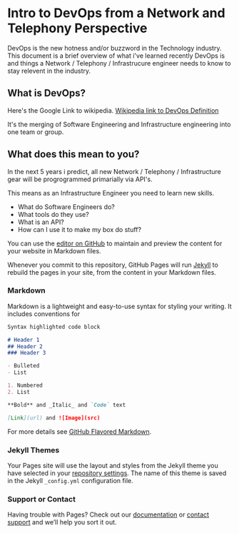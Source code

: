 # Intro to DevOps from a Network and Telephony Perspective

DevOps is the new hotness and/or buzzword in the Technology industry.  This document is a brief overview of what i've learned recently DevOps is and things a Network / Telephony / Infrastrucure engineer needs to know to stay relevent in the industry.

## What is DevOps?

Here's the Google Link to wikipedia.
[Wikipedia link to DevOps Definition](https://en.wikipedia.org/wiki/DevOps)

It's the merging of Software Engineering and Infrastructure engineering into one team or group.

## What does this mean to you?
In the next 5 years i predict, all new Network / Telephony / Infrastructure gear will be progrogrammed primarially via API's.  

This means as an Infrastructure Engineer you need to learn new skills.
* What do Software Engineers do?
* What tools do they use?
* What is an API?
* How can I use it to make my box do stuff?











You can use the [editor on GitHub](https://github.com/joej164/DevOps-Getting-Started/edit/master/README.md) to maintain and preview the content for your website in Markdown files.

Whenever you commit to this repository, GitHub Pages will run [Jekyll](https://jekyllrb.com/) to rebuild the pages in your site, from the content in your Markdown files.

### Markdown

Markdown is a lightweight and easy-to-use syntax for styling your writing. It includes conventions for

```markdown
Syntax highlighted code block

# Header 1
## Header 2
### Header 3

- Bulleted
- List

1. Numbered
2. List

**Bold** and _Italic_ and `Code` text

[Link](url) and ![Image](src)
```

For more details see [GitHub Flavored Markdown](https://guides.github.com/features/mastering-markdown/).

### Jekyll Themes

Your Pages site will use the layout and styles from the Jekyll theme you have selected in your [repository settings](https://github.com/joej164/DevOps-Getting-Started/settings). The name of this theme is saved in the Jekyll `_config.yml` configuration file.

### Support or Contact

Having trouble with Pages? Check out our [documentation](https://help.github.com/categories/github-pages-basics/) or [contact support](https://github.com/contact) and we’ll help you sort it out.
